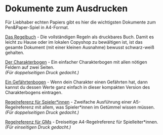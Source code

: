 # Dokumente zum Ausdrucken
Für Liebhaber echten Papiers gibt es hier die wichtigsten Dokumente zum Pen&Paper-Spiel in A4-Format.

[Das Regelbuch](./Regelbuch.pdf) - Die vollständigen Regeln als druckbares Buch.
Damit es leicht zu Hause oder im lokalen Copyshop zu bewältigen ist, ist das gesamte
Dokument (mit einer kleinen Ausnahme) bewusst schwarz-weiß gehalten.

[Der Charakterbogen](./Charakterbogen.pdf) - Ein einfacher Charakterbogen mit allen nötigen Feldern auf zwei Seiten.  
_(Für doppelseitigen Druck gedacht.)_

[Ein Gefährtenbogen](./Charakterbogen-Gefaehrte.pdf) - Wenn dein Charakter einen Gefährten hat, dann kannst du dessen Werte ganz einfach in dieser kompakten Version des Charakterbogens eintragen.

[Regelreferenz für Spieler\*innen](./Spieler-Regelreferenz.pdf) - Zweifache Ausführung einer A5-Regelreferenz mit allem, was Spieler\*innen im Getümmel wissen müssen.  
_(Für doppelseitigen Druck gedacht.)_

[Regelreferenz für GMs](./GM-Regelreferenz.pdf) - Dreiseitige A4-Regelreferenz für Spielleiter\*innen.
_(Für einseitigen Druck gedacht.)_
